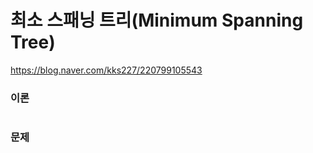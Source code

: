 # 최소 스패닝 트리(Minimum Spanning Tree)
https://blog.naver.com/kks227/220799105543


### 이론

```

```


### 문제

